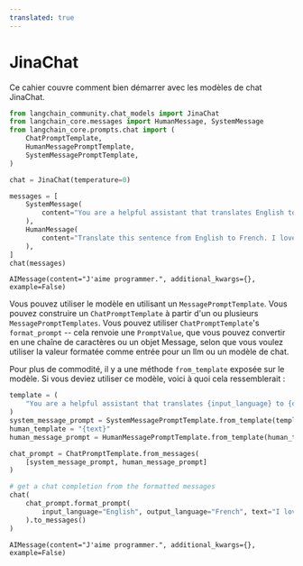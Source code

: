 ```yaml
---
translated: true
---
```


# JinaChat

Ce cahier couvre comment bien démarrer avec les modèles de chat JinaChat.

```python
from langchain_community.chat_models import JinaChat
from langchain_core.messages import HumanMessage, SystemMessage
from langchain_core.prompts.chat import (
    ChatPromptTemplate,
    HumanMessagePromptTemplate,
    SystemMessagePromptTemplate,
)
```

```python
chat = JinaChat(temperature=0)
```

```python
messages = [
    SystemMessage(
        content="You are a helpful assistant that translates English to French."
    ),
    HumanMessage(
        content="Translate this sentence from English to French. I love programming."
    ),
]
chat(messages)
```

```output
AIMessage(content="J'aime programmer.", additional_kwargs={}, example=False)
```

Vous pouvez utiliser le modèle en utilisant un `MessagePromptTemplate`. Vous pouvez construire un `ChatPromptTemplate` à partir d'un ou plusieurs `MessagePromptTemplates`. Vous pouvez utiliser `ChatPromptTemplate`'s `format_prompt` -- cela renvoie une `PromptValue`, que vous pouvez convertir en une chaîne de caractères ou un objet Message, selon que vous voulez utiliser la valeur formatée comme entrée pour un llm ou un modèle de chat.

Pour plus de commodité, il y a une méthode `from_template` exposée sur le modèle. Si vous deviez utiliser ce modèle, voici à quoi cela ressemblerait :

```python
template = (
    "You are a helpful assistant that translates {input_language} to {output_language}."
)
system_message_prompt = SystemMessagePromptTemplate.from_template(template)
human_template = "{text}"
human_message_prompt = HumanMessagePromptTemplate.from_template(human_template)
```

```python
chat_prompt = ChatPromptTemplate.from_messages(
    [system_message_prompt, human_message_prompt]
)

# get a chat completion from the formatted messages
chat(
    chat_prompt.format_prompt(
        input_language="English", output_language="French", text="I love programming."
    ).to_messages()
)
```

```output
AIMessage(content="J'aime programmer.", additional_kwargs={}, example=False)
```
